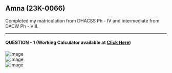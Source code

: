 ## Amna (23K-0066)

Completed my matriculation from DHACSS Ph - IV and intermediate from DACW Ph - VIII.

***
#### QUESTION - 1 (Working Calculator available at [Click Here](https://scratch.mit.edu/projects/884850562))
![image](https://github.com/amnaa26/PfFall23/assets/142903458/3a7ff5dd-a49c-466a-a2bb-922f72cd673f) <br>
![image](https://github.com/amnaa26/PfFall23/assets/142903458/bd4b3b12-c017-4e56-9d02-44a56c634d52) <br>
![image](https://github.com/amnaa26/PfFall23/assets/142903458/a70f0810-a936-4d36-9c5e-8a16f32a970e) <br>

